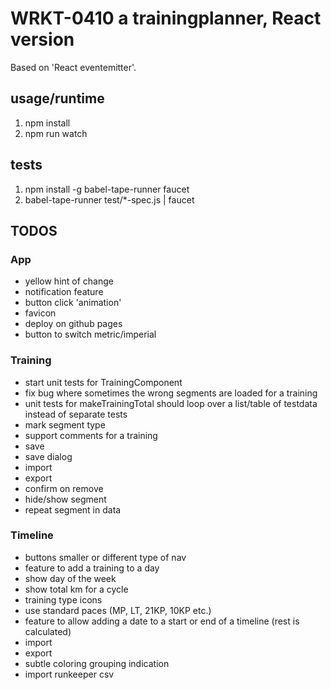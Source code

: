
# WRKT-0410 a trainingplanner, React version

Based on 'React eventemitter'.

## usage/runtime
 1. npm install
 2. npm run watch

## tests
 1. npm install -g babel-tape-runner faucet
 2. babel-tape-runner test/*-spec.js | faucet

## TODOS

### App
- yellow hint of change
- notification feature
- button click 'animation'
- favicon
- deploy on github pages
- button to switch metric/imperial

### Training
- start unit tests for TrainingComponent
- fix bug where sometimes the wrong segments are loaded for a training
- unit tests for makeTrainingTotal should loop over a list/table of testdata instead of separate tests
- mark segment type
- support comments for a training
- save
- save dialog
- import
- export
- confirm on remove
- hide/show segment
- repeat segment in data

### Timeline
- buttons smaller or different type of nav
- feature to add a training to a day
- show day of the week
- show total km for a cycle
- training type icons
- use standard paces (MP, LT, 21KP, 10KP etc.)
- feature to allow adding a date to a start or end of a timeline (rest is calculated)
- import
- export
- subtle coloring grouping indication
- import runkeeper csv
